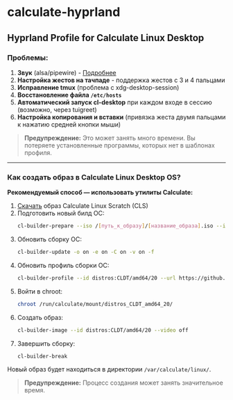 # calculate-hyprland

## Hyprland Profile for Calculate Linux Desktop

### Проблемы:
1. **Звук** (alsa/pipewire) - [Подробнее](https://forums.gentoo.org/viewtopic-t-1169508.html)
2. **Настройка жестов на тачпаде** - поддержка жестов с 3 и 4 пальцами
3. **Исправление tmux** (проблема с xdg-desktop-session)
4. **Восстановление файла `/etc/hosts`**
5. **Автоматический запуск cl-desktop** при каждом входе в сессию (возможно, через tuigreet)
6. **Настройка копирования и вставки** (привязка жеста двумя пальцами к нажатию средней кнопки мыши)

> **Предупреждение:** Это может занять много времени. Вы потеряете установленные программы, которых нет в шаблонах профиля.

---

### Как создать образ в Calculate Linux Desktop OS?

**Рекомендуемый способ — использовать утилиты Calculate:**

1. [Скачать](https://wiki.calculate-linux.org/desktop) образ Calculate Linux Scratch (CLS)
2. Подготовить новый билд ОС:
    ```bash
    cl-builder-prepare --iso /[путь_к_образу]/[название_образа].iso --id distros:CLDT/amd64/20
    ```
3. Обновить сборку ОС:
    ```bash
    cl-builder-update -o on -e on -C on -v on -f
    ```
4. Обновить профиль сборки ОС:
    ```bash
    cl-builder-profile --id distros:CLDT/amd64/20 --url https://github.com/vmtlw/cldt-overlay.git CLDT/20
    ```
5. Войти в chroot:
    ```bash
    chroot /run/calculate/mount/distros_CLDT_amd64_20/
    ```
6. Создать образ:
    ```bash
    cl-builder-image --id distros:CLDT/amd64/20 --video off
    ```
7. Завершить сборку:
    ```bash
    cl-builder-break
    ```

Новый образ будет находиться в директории `/var/calculate/linux/`.

> **Предупреждение:** Процесс создания может занять значительное время.

